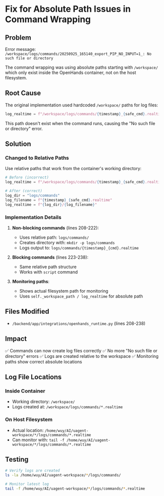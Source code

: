 # Fix for Absolute Path Issues in Command Wrapping

## Problem
Error message: `/workspace/logs/commands/20250925_165140_export_PIP_NO_INPUT=1_: No such file or directory`

The command wrapping was using absolute paths starting with `/workspace/` which only exist inside the OpenHands container, not on the host filesystem.

## Root Cause
The original implementation used hardcoded `/workspace/` paths for log files:
```python
log_realtime = f"/workspace/logs/commands/{timestamp}_{safe_cmd}.realtime"
```

This path doesn't exist when the command runs, causing the "No such file or directory" error.

## Solution

### Changed to Relative Paths
Use relative paths that work from the container's working directory:

```python
# Before (incorrect)
log_realtime = f"/workspace/logs/commands/{timestamp}_{safe_cmd}.realtime"

# After (correct)
log_dir = "logs/commands"
log_filename = f"{timestamp}_{safe_cmd}.realtime"
log_realtime = f"{log_dir}/{log_filename}"
```

### Implementation Details

1. **Non-blocking commands** (lines 208-222):
   - Uses relative path: `logs/commands/`
   - Creates directory with: `mkdir -p logs/commands`
   - Logs output to: `logs/commands/{timestamp}_{cmd}.realtime`

2. **Blocking commands** (lines 223-238):
   - Same relative path structure
   - Works with `script` command

3. **Monitoring paths**:
   - Shows actual filesystem path for monitoring
   - Uses `self._workspace_path / log_realtime` for absolute path

## Files Modified
- `/backend/app/integrations/openhands_runtime.py` (lines 208-238)

## Impact
✅ Commands can now create log files correctly
✅ No more "No such file or directory" errors
✅ Logs are created relative to the workspace
✅ Monitoring paths show correct absolute locations

## Log File Locations

### Inside Container
- Working directory: `/workspace/`
- Logs created at: `/workspace/logs/commands/*.realtime`

### On Host Filesystem
- Actual location: `/home/wuy/AI/uagent-workspace/*/logs/commands/*.realtime`
- Can monitor with: `tail -f /home/wuy/AI/uagent-workspace/*/logs/commands/*.realtime`

## Testing
```bash
# Verify logs are created
ls -la /home/wuy/AI/uagent-workspace/*/logs/commands/

# Monitor latest log
tail -f /home/wuy/AI/uagent-workspace/*/logs/commands/*.realtime
```